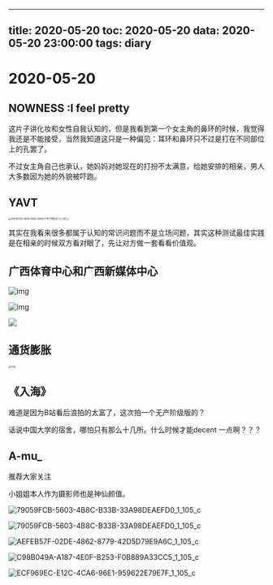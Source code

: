 
---
title: 2020-05-20
toc: 2020-05-20
data: 2020-05-20 23:00:00
tags: diary
---


# 2020-05-20

## NOWNESS :I feel pretty

这片子讲化妆和女性自我认知的，但是我看到第一个女主角的鼻环的时候，我觉得我还是不能接受，当然我知道这只是一种偏见：耳环和鼻环只不过是打在不同部位上的孔罢了。

不过女主角自己也承认，她妈妈对她现在的打扮不太满意，给她安排的相亲，男人大多数因为她的外貌被吓跑。



## YAVT

<img src="https://tva1.sinaimg.cn/large/007S8ZIlgy1geylzcv4tyj30ih0wu77f.jpg" alt="ADF80190-987A-4DA5-94A9-F1EC11BE2E77_1_105_c" style="zoom:33%;" />

其实在我看来很多都属于认知的常识问题而不是立场问题，其实这种测试最佳实践是在相亲的时候双方看对眼了，先让对方做一套看看价值观。

## 广西体育中心和广西新媒体中心

![img](https://tva1.sinaimg.cn/large/007S8ZIlgy1geymgk0zg5j30az07ijru.jpg)

![img](https://tva1.sinaimg.cn/large/007S8ZIlgy1geymgcoo59j30bb07iwet.jpg)

<img src="https://wx2.sinaimg.cn/large/968f5dfegy1geyl6kei3tg209u08ob2c.gif"/>

## 通货膨胀

<img src="https://tva1.sinaimg.cn/large/007S8ZIlgy1geymj7qtzlj30n010cdj1.jpg" alt="img" style="zoom:33%;" />

## 《入海》

难道是因为B站看后浪拍的太富了，这次拍一个无产阶级版的？

话说中国大学的宿舍，哪怕只有那么十几所。什么时候才能decent 一点啊？？？

## A-mu_

推荐大家关注

小姐姐本人作为摄影师也是神仙颜值。

![79059FCB-5603-4B8C-B33B-33A98DEAEFD0_1_105_c](https://tva1.sinaimg.cn/large/007S8ZIlgy1geza3xqcd8j30sh0lcaef.jpg)

![79059FCB-5603-4B8C-B33B-33A98DEAEFD0_1_105_c](https://tva1.sinaimg.cn/large/007S8ZIlgy1geza78z8itj30u60k4n0q.jpg)



![AEFEB57F-02DE-4862-8779-42D5D79E9A6C_1_105_c](https://tva1.sinaimg.cn/large/007S8ZIlgy1geza84qtepj30k40u6gt5.jpg)

![C98B049A-A187-4E0F-B253-F0B889A33CC5_1_105_c](https://tva1.sinaimg.cn/large/007S8ZIlgy1gezaq5lm36j30u60k4goo.jpg)

![ECF969EC-E12C-4CA6-96E1-959622E79E7F_1_105_c](https://tva1.sinaimg.cn/large/007S8ZIlgy1gezaqalyjrj30u60k4jvh.jpg)

